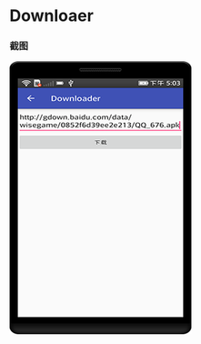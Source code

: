 # Downloaer

### 截图
![截图](https://github.com/BruceAnda/HMAndroid/blob/master/screenshot/day05/pic/pic7.png)